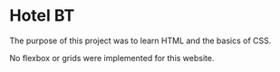 # Hotel BT

The purpose of this project was to learn HTML and the basics of CSS.

No flexbox or grids were implemented for this website.
